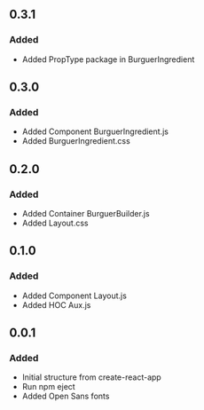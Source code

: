 ## 0.3.1
### Added
- Added PropType package in BurguerIngredient
## 0.3.0
### Added
- Added Component BurguerIngredient.js
- Added BurguerIngredient.css
## 0.2.0
### Added
- Added Container BurguerBuilder.js
- Added Layout.css
## 0.1.0
### Added
- Added Component Layout.js
- Added HOC Aux.js
## 0.0.1
### Added
- Initial structure from create-react-app
- Run npm eject
- Added Open Sans fonts